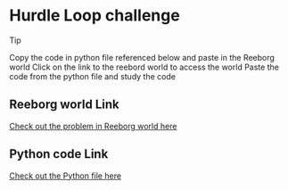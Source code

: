 # Hurdle Loop challenge

> [!TIP]
> Copy the code in python file referenced below and paste in the Reeborg world
> Click on the link to the reebord world to access the world
> Paste the code from the python file and study the code

## Reeborg world Link

[Check out the problem in Reeborg world here](http://reeborg.ca/reeborg.html?lang=en&mode=python&menu=worlds%2Fmenus%2Freeborg_intro_en.json&name=Hurdle%204&url=worlds%2Ftutorial_en%2Fhurdle4.json
)

## Python code Link

[Check out the Python file here](./00_hurdle-loop.py)
